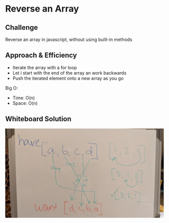 # Reverse an Array

<!-- Short summary or background information -->

## Challenge

Reverse an array in javascript, without using built-in methods

## Approach & Efficiency

- Iterate the array with a for loop
- Let i start with the end of the array an work backwards
- Push the iterated element onto a new array as you go

Big O:

- Time: O(n)
- Space: O(n)

## Whiteboard Solution
<!-- Embedded whiteboard image -->
![whiteboard](../../../assets/cc1board.jpg)
